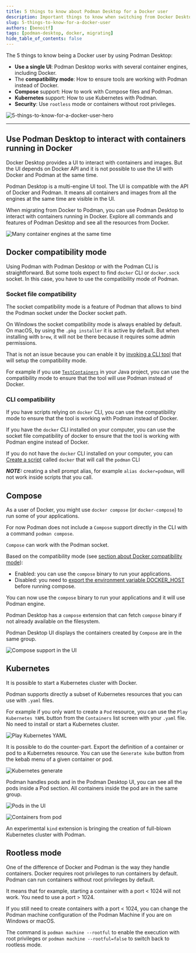 ```yaml
---
title: 5 things to know about Podman Desktop for a Docker user
description: Important things to know when switching from Docker Desktop to Podman Desktop
slug: 5-things-to-know-for-a-docker-user
authors: [benoitf]
tags: [podman-desktop, docker, migrating]
hide_table_of_contents: false
---
```


The 5 things to know being a Docker user by using Podman Desktop:

- **Use a single UI**: Podman Desktop works with several container engines, including Docker.
- The **compatibility mode**: How to ensure tools are working with Podman instead of Docker.
- **Compose** support: How to work with Compose files and Podman.
- **Kubernetes** support: How to use Kubernetes with Podman.
- **Security**: Use `rootless` mode or containers without root privileges.

![5-things-to-know-for-a-docker-user-hero](img/5-things-to-know-for-a-docker-user/5-things-to-know-for-a-docker-user-hero.png)

<!--truncate-->

---

## Use Podman Desktop to interact with containers running in Docker

Docker Desktop provides a UI to interact with containers and images. But the UI depends on Docker API and it is not possible to use the UI with Docker and Podman at the same time.

Podman Desktop is a multi-engine UI tool. The UI is compatible with the API of Docker and Podman. It means all containers and images from all the engines at the same time are visible in the UI.

When migrating from Docker to Podman, you can use Podman Desktop to interact with containers running in Docker. Explore all commands and features of Podman Desktop and see all the resources from Docker.

![Many container engines at the same time](img/5-things-to-know-for-a-docker-user/multiple-container-engines.png)

## Docker compatibility mode

Using Podman with Podman Desktop or with the Podman CLI is straightforward. But some tools expect to find `docker` CLI or `docker.sock` socket. In this case, you have to use the compatibility mode of Podman.

### Socket file compatibility

The socket compatibility mode is a feature of Podman that allows to bind the Podman socket under the Docker socket path.

On Windows the socket compatibility mode is always enabled by default. On macOS, by using the `.pkg installer` it is active by default. But when installing with `brew`, it will not be there because it requires some admin permissions.

That is not an issue because you can enable it by [invoking a CLI tool](https://podman-desktop.io/docs/migrating-from-docker/using-podman-mac-helper) that will setup the compatibility mode.

For example if you use [`TestContainers`](https://www.testcontainers.org/) in your Java project, you can use the compatibility mode to ensure that the tool will use Podman instead of Docker.

### CLI compatibility

If you have scripts relying on `docker` CLI, you can use the compatibility mode to ensure that the tool is working with Podman instead of Docker.

If you have the `docker` CLI installed on your computer, you can use the socket file compatibility of docker to ensure that the tool is working with Podman engine instead of Docker.

If you do not have the `docker` CLI installed on your computer, you can [Create a script](https://podman-desktop.io/docs/migrating-from-docker/emulating-docker-cli-with-podman) called `docker` that will call the `podman` CLI

**_NOTE:_** creating a shell prompt alias, for example `alias docker=podman`, will not work inside scripts that you call.

## Compose

As a user of Docker, you might use `docker compose` (or `docker-compose`) to run some of your applications.

For now Podman does not include a `Compose` support directly in the CLI with a command `podman compose`.

`Compose` can work with the Podman socket.

Based on the compatibility mode (see [section about Docker compatibility mode](#docker-compatibility-mode)):

- Enabled: you can use the `compose` binary to run your applications.
- Disabled: you need to [export the environment variable DOCKER_HOST](https://podman-desktop.io/docs/migrating-from-docker/using-the-docker_host-environment-variable) before running compose.

You can now use the `compose` binary to run your applications and it will use Podman engine.

Podman Desktop has a `compose` extension that can fetch `compose` binary if not already available on the filesystem.

Podman Desktop UI displays the containers created by `Compose` are in the same group.

![Compose support in the UI](img/5-things-to-know-for-a-docker-user/compose-containers-in-ui.png)

## Kubernetes

It is possible to start a Kubernetes cluster with Docker.

Podman supports directly a subset of Kubernetes resources that you can use with `.yaml` files.

For example if you only want to create a `Pod` resource, you can use the `Play Kubernetes YAML` button from the `Containers` list screen with your `.yaml` file. No need to install or start a Kubernetes cluster.

![Play Kubernetes YAML](img/5-things-to-know-for-a-docker-user/play-kubernetes-yaml.png)

It is possible to do the counter-part. Export the definition of a container or pod to a Kubernetes resource. You can use the `Generate kube` button from the kebab menu of a given container or pod.

![Kubernetes generate](img/5-things-to-know-for-a-docker-user/kube-generate.png)

Podman handles pods and in the Podman Desktop UI, you can see all the pods inside a Pod section. All containers inside the pod are in the same group.

![Pods in the UI](img/5-things-to-know-for-a-docker-user/pods-in-ui.png)

![Containers from pod](img/5-things-to-know-for-a-docker-user/containers-from-pod.png)

An experimental `kind` extension is bringing the creation of full-blown Kubernetes cluster with Podman.

## Rootless mode

One of the difference of Docker and Podman is the way they handle containers. Docker requires root privileges to run containers by default. Podman can run containers without root privileges by default.

It means that for example, starting a container with a port < 1024 will not work. You need to use a port > 1024.

If you still need to create containers with a port < 1024, you can change the Podman machine configuration of the Podman Machine if you are on Windows or macOS.

The command is `podman machine --rootful` to enable the execution with root privileges or `podman machine --rootful=false` to switch back to rootless mode.

